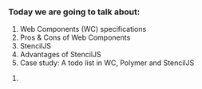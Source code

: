 <section>
    <h3>Today we are going to talk about:</h3>
    <ol>
        <li class="fragment">Web Components (WC) specifications</li>
        <li class="fragment">Pros & Cons of Web Components</li>
        <li class="fragment">StencilJS</li>
        <li class="fragment">Advantages of StencilJS</li>
        <li class="fragment">Case study: A todo list in WC, Polymer and StencilJS</li>
    </ol>
    <aside class="notes">
        <b></b>
        <ol>
            <li></li>
        </ol>
    </aside>
</section>